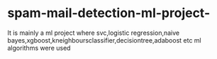 # spam-mail-detection-ml-project-
It is mainly a ml project where svc,logistic regression,naive bayes,xgboost,kneighboursclassifier,decisiontree,adaboost etc ml algorithms were used
